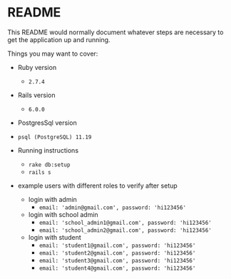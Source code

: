 # README

This README would normally document whatever steps are necessary to get the
application up and running.

Things you may want to cover:

* Ruby version
  * `2.7.4`

* Rails version
  * `6.0.0`
  
 * PostgresSql version
  * `psql (PostgreSQL) 11.19`

* Running instructions
  * `rake db:setup`
  * `rails s`
  
* example users with different roles to verify after setup
  * login with admin
     *  `email: 'admin@gmail.com', password: 'hi123456'`
  * login with school admin
     *  `email: 'school_admin1@gmail.com', password: 'hi123456'`
     *  `email: 'school_admin2@gmail.com', password: 'hi123456'`
  * login with student
     *  `email: 'student1@gmail.com', password: 'hi123456'`
     *  `email: 'student2@gmail.com', password: 'hi123456'`
     *  `email: 'student3@gmail.com', password: 'hi123456'`
     *  `email: 'student4@gmail.com', password: 'hi123456'`
